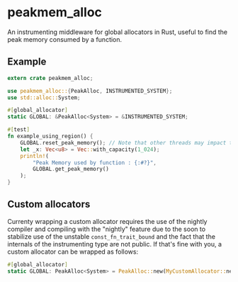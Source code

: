 # peakmem_alloc

An instrumenting middleware for global allocators in Rust, useful to find the peak memory consumed by a function.

## Example

```rust
extern crate peakmem_alloc;

use peakmem_alloc::{PeakAlloc, INSTRUMENTED_SYSTEM};
use std::alloc::System;

#[global_allocator]
static GLOBAL: &PeakAlloc<System> = &INSTRUMENTED_SYSTEM;

#[test]
fn example_using_region() {
    GLOBAL.reset_peak_memory(); // Note that other threads may impact the peak memory computation.
    let _x: Vec<u8> = Vec::with_capacity(1_024);
    println!(
        "Peak Memory used by function : {:#?}", 
        GLOBAL.get_peak_memory()
    );
}

``` 

## Custom allocators

Currenty wrapping a custom allocator requires the use of the nightly compiler
and compiling with the "nightly" feature due to the soon to stabilize use of
the unstable `const_fn_trait_bound` and the fact that the internals of the
instrumenting type are not public. If that's fine with you, a custom allocator
can be wrapped as follows:

```rust
#[global_allocator]
static GLOBAL: PeakAlloc<System> = PeakAlloc::new(MyCustomAllocator::new());
```
